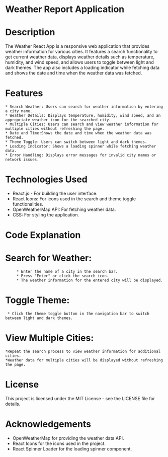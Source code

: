 # Weather Report Application
# Description

The Weather React App is a responsive web application that provides weather information for various cities. It features a search functionality to get current weather data, displays weather details such as temperature, humidity, and wind speed, and allows users to toggle between light and dark themes. The app also includes a loading indicator while fetching data and shows the date and time when the weather data was fetched.

# Features
    * Search Weather: Users can search for weather information by entering a city name.
    * Weather Details: Displays temperature, humidity, wind speed, and an appropriate weather icon for the searched city.
    * Multiple Cities: Users can search and view weather information for multiple cities without refreshing the page.
    * Date and Time:Shows the date and time when the weather data was fetched.
    * Theme Toggle: Users can switch between light and dark themes.
    * Loading Indicator: Shows a loading spinner while fetching weather data.
    * Error Handling: Displays error messages for invalid city names or network issues.
# Technologies Used
  * React.js:- For building the user interface.
  * React Icons: For icons used in the search and theme toggle functionalities.
  * OpenWeatherMap API: For fetching weather data.
  * CSS: For styling the application.
# Code Explanation
   # Search for Weather:
         * Enter the name of a city in the search bar.
         * Press "Enter" or click the search icon.
         * The weather information for the entered city will be displayed.
# Toggle Theme:
     * Click the theme toggle button in the navigation bar to switch between light and dark themes.
# View Multiple Cities:
    *Repeat the search process to view weather information for additional cities.
    *Weather data for multiple cities will be displayed without refreshing the page.

# License
 This project is licensed under the MIT License - see the LICENSE file for details.

# Acknowledgements
  * OpenWeatherMap for providing the weather data API.
  * React Icons for the icons used in the project.
  * React Spinner Loader for the loading spinner component.

